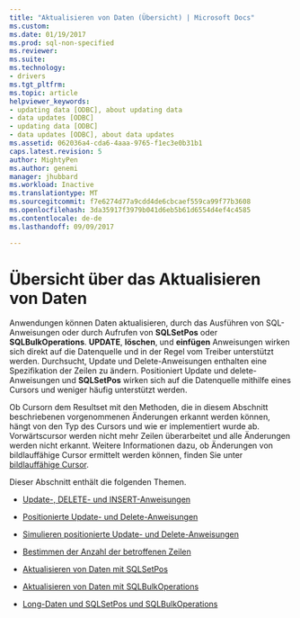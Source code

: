 ```yaml
---
title: "Aktualisieren von Daten (Übersicht) | Microsoft Docs"
ms.custom: 
ms.date: 01/19/2017
ms.prod: sql-non-specified
ms.reviewer: 
ms.suite: 
ms.technology:
- drivers
ms.tgt_pltfrm: 
ms.topic: article
helpviewer_keywords:
- updating data [ODBC], about updating data
- data updates [ODBC]
- updating data [ODBC]
- data updates [ODBC], about data updates
ms.assetid: 062036a4-cda6-4aaa-9765-f1ec3e0b31b1
caps.latest.revision: 5
author: MightyPen
ms.author: genemi
manager: jhubbard
ms.workload: Inactive
ms.translationtype: MT
ms.sourcegitcommit: f7e6274d77a9cdd4de6cbcaef559ca99f77b3608
ms.openlocfilehash: 3da35917f3979b041d6eb5b61d6554d4ef4c4585
ms.contentlocale: de-de
ms.lasthandoff: 09/09/2017

---
```

# <a name="updating-data-overview"></a>Übersicht über das Aktualisieren von Daten
Anwendungen können Daten aktualisieren, durch das Ausführen von SQL-Anweisungen oder durch Aufrufen von **SQLSetPos** oder **SQLBulkOperations**. **UPDATE**, **löschen**, und **einfügen** Anweisungen wirken sich direkt auf die Datenquelle und in der Regel vom Treiber unterstützt werden. Durchsucht, Update und Delete-Anweisungen enthalten eine Spezifikation der Zeilen zu ändern. Positioniert Update und delete-Anweisungen und **SQLSetPos** wirken sich auf die Datenquelle mithilfe eines Cursors und weniger häufig unterstützt werden.  
  
 Ob Cursorn dem Resultset mit den Methoden, die in diesem Abschnitt beschriebenen vorgenommenen Änderungen erkannt werden können, hängt von den Typ des Cursors und wie er implementiert wurde ab. Vorwärtscursor werden nicht mehr Zeilen überarbeitet und alle Änderungen werden nicht erkannt. Weitere Informationen dazu, ob Änderungen von bildlauffähige Cursor ermittelt werden können, finden Sie unter [bildlauffähige Cursor](../../../odbc/reference/develop-app/scrollable-cursors.md).  
  
 Dieser Abschnitt enthält die folgenden Themen.  
  
-   [Update-, DELETE- und INSERT-Anweisungen](../../../odbc/reference/develop-app/update-delete-and-insert-statements.md)  
  
-   [Positionierte Update- und Delete-Anweisungen](../../../odbc/reference/develop-app/positioned-update-and-delete-statements.md)  
  
-   [Simulieren positionierte Update- und Delete-Anweisungen](../../../odbc/reference/develop-app/simulating-positioned-update-and-delete-statements.md)  
  
-   [Bestimmen der Anzahl der betroffenen Zeilen](../../../odbc/reference/develop-app/determining-the-number-of-affected-rows.md)  
  
-   [Aktualisieren von Daten mit SQLSetPos](../../../odbc/reference/develop-app/updating-data-with-sqlsetpos.md)  
  
-   [Aktualisieren von Daten mit SQLBulkOperations](../../../odbc/reference/develop-app/updating-data-with-sqlbulkoperations.md)  
  
-   [Long-Daten und SQLSetPos und SQLBulkOperations](../../../odbc/reference/develop-app/long-data-and-sqlsetpos-and-sqlbulkoperations.md)


